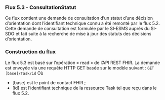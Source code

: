 
### Flux 5.3 - ConsultationStatut

Ce flux contient une demande de consultation d’un statut d’une décision d’orientation dont l’identifiant technique connu a été remonté par le flux 5.2. Cette demande de consultation est formulée par le SI-ESMS auprès du SI-SDO et fait suite à la recherche de mise à jour des statuts des décisions d’orientation.

### Construction du flux

Le flux 5.3 est basé sur l’opération « read » de l’API REST FHIR. La demande est envoyée via une requête HTTP GET basée sur le modèle suivant :
`GET [base]/Task/id`
Où 
-	[base] est le point de contact FHIR ;
-	[id] est l’identifiant technique de la ressource Task tel que reçu dans le flux 5.2.
